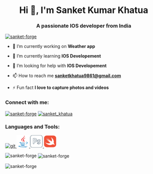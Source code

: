 <h1 align="center">Hi 👋, I'm Sanket Kumar Khatua</h1>
<h3 align="center">A passionate IOS developer from India</h3>

<p align="left"> <a href="https://github.com/ryo-ma/github-profile-trophy"><img src="https://github-profile-trophy.vercel.app/?username=sanket-forge" alt="sanket-forge" /></a> </p>

- 🔭 I’m currently working on **Weather app**

- 🌱 I’m currently learning **IOS Developement**

- 🤝 I’m looking for help with **IOS Developement**

- 📫 How to reach me **sanketkhatua9861@gmail.com**

- ⚡ Fun fact **I love to capture photos and videos**

<h3 align="left">Connect with me:</h3>
<p align="left">
<a href="https://linkedin.com/in/sanket-forge" target="blank"><img align="center" src="https://raw.githubusercontent.com/rahuldkjain/github-profile-readme-generator/master/src/images/icons/Social/linked-in-alt.svg" alt="sanket-forge" height="30" width="40" /></a>
<a href="https://instagram.com/sanket_khatua" target="blank"><img align="center" src="https://raw.githubusercontent.com/rahuldkjain/github-profile-readme-generator/master/src/images/icons/Social/instagram.svg" alt="sanket_khatua" height="30" width="40" /></a>
</p>

<h3 align="left">Languages and Tools:</h3>
<p align="left"> <a href="https://git-scm.com/" target="_blank" rel="noreferrer"> <img src="https://www.vectorlogo.zone/logos/git-scm/git-scm-icon.svg" alt="git" width="40" height="40"/> </a> <a href="https://www.java.com" target="_blank" rel="noreferrer"> <img src="https://raw.githubusercontent.com/devicons/devicon/master/icons/java/java-original.svg" alt="java" width="40" height="40"/> </a> <a href="https://www.photoshop.com/en" target="_blank" rel="noreferrer"> <img src="https://raw.githubusercontent.com/devicons/devicon/master/icons/photoshop/photoshop-line.svg" alt="photoshop" width="40" height="40"/> </a> <a href="https://developer.apple.com/swift/" target="_blank" rel="noreferrer"> <img src="https://raw.githubusercontent.com/devicons/devicon/master/icons/swift/swift-original.svg" alt="swift" width="40" height="40"/> </a> </p>

<p><img align="left" src="https://github-readme-stats.vercel.app/api/top-langs?username=sanket-forge&show_icons=true&locale=en&layout=compact" alt="sanket-forge" /></p>

<p>&nbsp;<img align="center" src="https://github-readme-stats.vercel.app/api?username=sanket-forge&show_icons=true&locale=en" alt="sanket-forge" /></p>

<p><img align="center" src="https://github-readme-streak-stats.herokuapp.com/?user=sanket-forge&" alt="sanket-forge" /></p>
